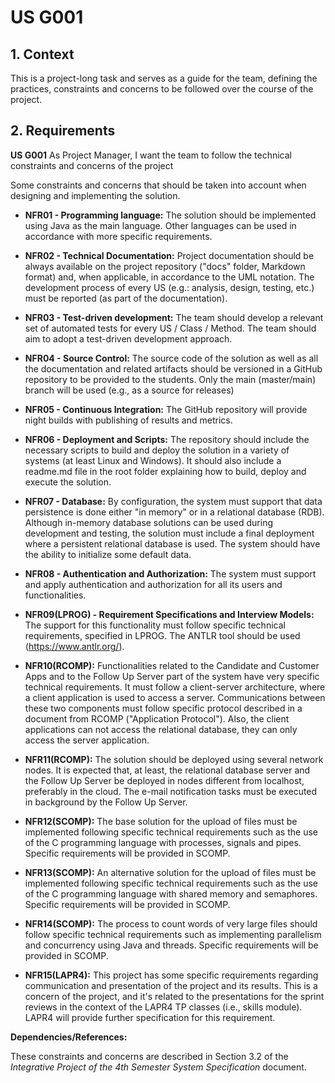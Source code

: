 # US G001

[//]: # (*This is an example template*)

## 1. Context

[//]: # (*Explain the context for this task. It is the first time the task is assigned to be developed or this tasks was incomplete in a previous sprint and is to be completed in this sprint? Are we fixing some bug?*)

This is a project-long task and serves as a guide for the team, defining the practices, constraints and concerns to be followed
over the course of the project.

## 2. Requirements

[//]: # (*In this section you should present the functionality that is being developed, how do you understand it, as well as possible correlations to other requirements &#40;i.e., dependencies&#41;. You should also add acceptance criteria.*)


**US G001** As Project Manager, I want the team to follow the technical constraints and concerns of the project



[//]: # (**Acceptance Criteria:**)

[//]: # ()
[//]: # (- G002.1. The system should...Blá Blá Blá ...)

[//]: # ()
[//]: # (- G002.2. Blá Blá Blá ...)

Some constraints and concerns that should be taken into account when designing and implementing the solution.

- **NFR01 - Programming language:**
The solution should be implemented using Java as the main language. Other languages can be used in accordance with more specific requirements.


- **NFR02 - Technical Documentation:**
Project documentation should be always available
on the project repository ("docs" folder, Markdown format) and, when applicable, in
accordance to the UML notation. The development process of every US (e.g.: analysis,
design, testing, etc.) must be reported (as part of the documentation).


- **NFR03 - Test-driven development:**
The team should develop a relevant set of automated tests for every US / Class / Method. The team should aim to adopt a test-driven
development approach.


- **NFR04 - Source Control:**
The source code of the solution as well as all the documentation and related artifacts should be versioned in a GitHub repository to be provided
to the students. Only the main (master/main) branch will be used (e.g., as a source for
releases)


- **NFR05 - Continuous Integration:**
The GitHub repository will provide night builds with
publishing of results and metrics.


- **NFR06 - Deployment and Scripts:**
The repository should include the necessary scripts
to build and deploy the solution in a variety of systems (at least Linux and Windows). It
should also include a readme.md file in the root folder explaining how to build, deploy
and execute the solution.


- **NFR07 - Database:**
By configuration, the system must support that data persistence
is done either "in memory" or in a relational database (RDB). Although in-memory database solutions can be used during development and testing, the solution must include a final deployment where a persistent relational database is used. The system
should have the ability to initialize some default data.


- **NFR08 - Authentication and Authorization:** 
The system must support and apply authentication and authorization for all its users and functionalities.


- **NFR09(LPROG) - Requirement Specifications and Interview Models:** 
The support for this functionality must follow specific technical requirements, specified in LPROG.
The ANTLR tool should be used (https://www.antlr.org/).


- **NFR10(RCOMP):** 
Functionalities related to the Candidate and Customer Apps and to the Follow Up Server part of the system have very specific technical requirements. It
must follow a client-server architecture, where a client application is used to access a server. 
Communications between these two components must follow specific protocol described in a document from RCOMP ("Application Protocol"). 
Also, the client applications can not access the relational database, they can only access the server application.


- **NFR11(RCOMP):** 
The solution should be deployed using several network nodes. It is
expected that, at least, the relational database server and the Follow Up Server be deployed in nodes different from localhost, preferably in the cloud. The e-mail notification
tasks must be executed in background by the Follow Up Server.


- **NFR12(SCOMP):** 
The base solution for the upload of files must be implemented following specific technical requirements such as the use of the C programming language with
processes, signals and pipes. Specific requirements will be provided in SCOMP.


- **NFR13(SCOMP):** 
An alternative solution for the upload of files must be implemented
following specific technical requirements such as the use of the C programming language with shared memory and semaphores. Specific requirements will be provided in
SCOMP.


- **NFR14(SCOMP):** 
The process to count words of very large files should follow specific
technical requirements such as implementing parallelism and concurrency using Java
and threads. Specific requirements will be provided in SCOMP.


- **NFR15(LAPR4):**
This project has some specific requirements regarding communication
and presentation of the project and its results. This is a concern of the project, and it's
related to the presentations for the sprint reviews in the context of the LAPR4 TP classes
(i.e., skills module). LAPR4 will provide further specification for this requirement.


**Dependencies/References:**

[//]: # (*Regarding this requirement we understand that it relates to...*)

These constraints and concerns are described in Section 3.2 of the *Integrative Project of the 4th Semester System Specification* document.


[//]: # (## 3. Analysis)

[//]: # ()
[//]: # (*In this section, the team should report the study/analysis/comparison that was done in order to take the best design decisions for the requirement. This section should also include supporting diagrams/artifacts &#40;such as domain model; use case diagrams, etc.&#41;,*)

[//]: # ()
[//]: # (## 4. Design)

[//]: # ()
[//]: # (*In this section, the team should present the solution design that was adopted to solve the requirement. This should include, at least, a diagram of the realization of the functionality &#40;e.g., sequence diagram&#41;, a class diagram &#40;presenting the classes that support the functionality&#41;, the identification and rational behind the applied design patterns and the specification of the main tests used to validate the functionality.*)

[//]: # ()
[//]: # (### 4.1. Realization)

[//]: # ()
[//]: # (### 4.2. Class Diagram)

[//]: # ()
[//]: # (![a class diagram]&#40;class-diagram-01.svg "A Class Diagram"&#41;)

[//]: # ()
[//]: # (### 4.3. Applied Patterns)

[//]: # ()
[//]: # (### 4.4. Tests)

[//]: # ()
[//]: # (Include here the main tests used to validate the functionality. Focus on how they relate to the acceptance criteria.)

[//]: # ()
[//]: # (**Test 1:** *Verifies that it is not possible to ...*)

[//]: # ()
[//]: # (**Refers to Acceptance Criteria:** G001.1)

[//]: # ()
[//]: # ()
[//]: # (```)

[//]: # (@Test&#40;expected = IllegalArgumentException.class&#41;)

[//]: # (public void ensureXxxxYyyy&#40;&#41; {)

[//]: # (	...)

[//]: # (})

[//]: # (````)

[//]: # ()
[//]: # (## 5. Implementation)

[//]: # ()
[//]: # (*In this section the team should present, if necessary, some evidences that the implementation is according to the design. It should also describe and explain other important artifacts necessary to fully understand the implementation like, for instance, configuration files.*)

[//]: # ()
[//]: # (*It is also a best practice to include a listing &#40;with a brief summary&#41; of the major commits regarding this requirement.*)

[//]: # ()
[//]: # (## 6. Integration/Demonstration)

[//]: # ()
[//]: # (*In this section the team should describe the efforts realized in order to integrate this functionality with the other parts/components of the system*)

[//]: # ()
[//]: # (*It is also important to explain any scripts or instructions required to execute and demonstrate this functionality*)

[//]: # ()
[//]: # (## 7. Observations)

[//]: # ()
[//]: # (*This section should be used to include any content that does not fit any of the previous sections.*)

[//]: # ()
[//]: # (*The team should present here, for instance, a critical perspective on the developed work including the analysis of alternative solutions or related works*)

[//]: # ()
[//]: # (*The team should include in this section statements/references regarding third party works that were used in the development this work.*)
